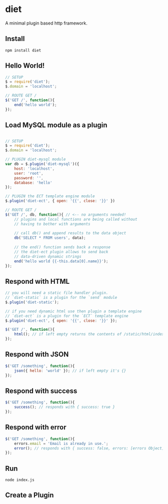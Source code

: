 diet
====

A minimal plugin based http framework.

Install
---
```
npm install diet
```

Hello World!
---
```js
// SETUP
$ = require('diet');
$.domain = 'localhost';

// ROUTE GET /
$('GET /', function(){
    end('hello world');
});

```
Load MySQL module as a plugin
---
```js

// SETUP
$ = require('diet');
$.domain = 'localhost'; 

// PLUGIN diet-mysql module
var db = $.plugin('diet-mysql')({
    host: 'localhost',
    user: 'root',
    password: '',
    database: 'hello'
});

// PLUGIN the ECT template engine module
$.plugin('diet-ect', { open: '{{', close: '}}' }) 

// ROUTE GET /
$('GET /', db, function(){ // <-- no arguments needed!
    // plugins and local functions are being called without
    // having to bother with arguments
    
    // call db() and append results to the data object
    db('SELECT * FROM users', data); 
    
    // the end() function sends back a response
    // the diet-ect plugin allows to send back
    // data-driven dynamic strings
    end('hello world {{-this.data[0].name}}');
});

```

Respond with HTML
---
```js
// you will need a static file handler plugin. 
// `diet-static` is a plugin for the `send` module
$.plugin('diet-static');

// if you need dynamic html use then plugin a template engine 
// `diet-ect` is a plugin for the `ECT` template engine
$.plugin('diet-ect', { open: '{{', close: '}}' });

$('GET /', function(){
    html(); // if left empty returns the contents of /static/html/index.html
});
```

Respond with JSON
---
```js
$('GET /something', function(){
    json({ hello: 'world' }); // if left empty it's {}
});
```

Respond with success
---
```js
$('GET /something', function(){
    success(); // responds with { success: true } 
});
```

Respond with error
---
```js
$('GET /something', function(){
    errors.email = 'Email is already in use.';
    error(); // responds with { success: false, errors: [errors Object] } 
});

```
Run
---
```
node index.js
```

Create a Plugin
---
